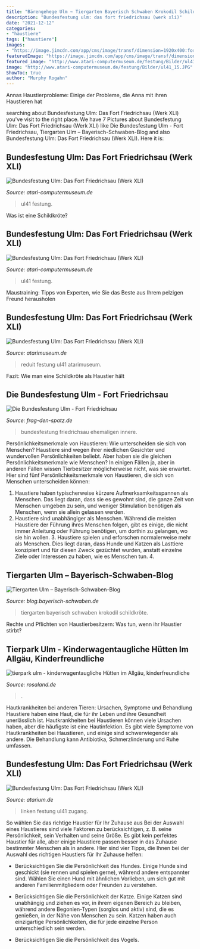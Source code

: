 ```yaml
---
title: "Bärengehege Ulm ~ Tiergarten Bayerisch Schwaben Krokodil Schildkröte"
description: "Bundesfestung ulm: das fort friedrichsau (werk xli)"
date: "2021-12-12"
categories:
- "haustiere"
tags: ["haustiere"]
images:
- "https://image.jimcdn.com/app/cms/image/transf/dimension=1920x400:format=jpg/path/s01eccef2f7d886b6/image/i5dccde601c55043b/version/1543918149/image.jpg"
featuredImage: "https://image.jimcdn.com/app/cms/image/transf/dimension=1920x400:format=jpg/path/s01eccef2f7d886b6/image/i5dccde601c55043b/version/1543918149/image.jpg"
featured_image: "http://www.atari-computermuseum.de/festung/Bilder/ul41_15.JPG"
image: "http://www.atari-computermuseum.de/festung/Bilder/ul41_15.JPG"
ShowToc: true
author: "Murphy Rogahn"
---
```



Annas Haustierprobleme: Einige der Probleme, die Anna mit ihren Haustieren hat

	

		
searching about Bundesfestung Ulm: Das Fort Friedrichsau (Werk XLI) you've visit to the right place. We have 7 Pictures about Bundesfestung Ulm: Das Fort Friedrichsau (Werk XLI) like Die Bundesfestung Ulm - Fort Friedrichsau, Tiergarten Ulm – Bayerisch-Schwaben-Blog and also Bundesfestung Ulm: Das Fort Friedrichsau (Werk XLI). Here it is:
		
    
## Bundesfestung Ulm: Das Fort Friedrichsau (Werk XLI)

<img loading=lazy src="http://www.atari-computermuseum.de/festung/Bilder/ul41_19.jpg" onerror="this.onerror=null;this.src='https://tse2.mm.bing.net/th?id=OIP.xIF68GG6cNQ_ec0d_p8jmQHaE5&amp;pid=15.1';" alt="Bundesfestung Ulm: Das Fort Friedrichsau (Werk XLI)">

_Source: atari-computermuseum.de_

>ul41 festung. 

	

Was ist eine Schildkröte?

    
## Bundesfestung Ulm: Das Fort Friedrichsau (Werk XLI)

<img loading=lazy src="http://www.atari-computermuseum.de/festung/Bilder/ul41_15.JPG" onerror="this.onerror=null;this.src='https://tse3.mm.bing.net/th?id=OIP.6e02-Y3ej6QEswWeuPKXfAHaE7&amp;pid=15.1';" alt="Bundesfestung Ulm: Das Fort Friedrichsau (Werk XLI)">

_Source: atari-computermuseum.de_

>ul41 festung. 

	

Maustraining: Tipps von Experten, wie Sie das Beste aus Ihrem pelzigen Freund herausholen

    
## Bundesfestung Ulm: Das Fort Friedrichsau (Werk XLI)

<img loading=lazy src="http://www.atarimuseum.de/festung/Bilder/ul41_7.JPG" onerror="this.onerror=null;this.src='https://tse2.mm.bing.net/th?id=OIP.eSZp2tW4M2TZUU7TdPNe9AHaLK&amp;pid=15.1';" alt="Bundesfestung Ulm: Das Fort Friedrichsau (Werk XLI)">

_Source: atarimuseum.de_

>reduit festung ul41 atarimuseum. 

	

Fazit: Wie man eine Schildkröte als Haustier hält

    
## Die Bundesfestung Ulm - Fort Friedrichsau

<img loading=lazy src="http://www.frag-den-spatz.de/fotos/bundesfestung-ulm/werk-XLI-FortFriedrichsau/pic/dsc_4892.jpg" onerror="this.onerror=null;this.src='https://tse1.mm.bing.net/th?id=OIP.f-a3_nOVdGSRep8p6elcjwHaE7&amp;pid=15.1';" alt="Die Bundesfestung Ulm - Fort Friedrichsau">

_Source: frag-den-spatz.de_

>bundesfestung friedrichsau ehemaligen innere. 

	

Persönlichkeitsmerkmale von Haustieren: Wie unterscheiden sie sich von Menschen?
Haustiere sind wegen ihrer niedlichen Gesichter und wundervollen Persönlichkeiten beliebt. Aber haben sie die gleichen Persönlichkeitsmerkmale wie Menschen? In einigen Fällen ja, aber in anderen Fällen wissen Tierbesitzer möglicherweise nicht, was sie erwartet. Hier sind fünf Persönlichkeitsmerkmale von Haustieren, die sich von Menschen unterscheiden können:
1. Haustiere haben typischerweise kürzere Aufmerksamkeitsspannen als Menschen. Das liegt daran, dass sie es gewohnt sind, die ganze Zeit von Menschen umgeben zu sein, und weniger Stimulation benötigen als Menschen, wenn sie allein gelassen werden.
2. Haustiere sind unabhängiger als Menschen. Während die meisten Haustiere der Führung ihres Menschen folgen, gibt es einige, die nicht immer Anleitung oder Führung benötigen, um dorthin zu gelangen, wo sie hin wollen. 3. Haustiere spielen und erforschen normalerweise mehr als Menschen. Dies liegt daran, dass Hunde und Katzen als Lasttiere konzipiert und für diesen Zweck gezüchtet wurden, anstatt einzelne Ziele oder Interessen zu haben, wie es Menschen tun. 4.

    
## Tiergarten Ulm – Bayerisch-Schwaben-Blog

<img loading=lazy src="https://blog.bayerisch-schwaben.de/wp-content/uploads/2019/10/15d923dbd2a394-Krokodil-und-Schildkröte-leben-zusammen.jpg" onerror="this.onerror=null;this.src='https://tse2.mm.bing.net/th?id=OIP.Wdnvhuhuepp6eJn40tbACgHaEK&amp;pid=15.1';" alt="Tiergarten Ulm – Bayerisch-Schwaben-Blog">

_Source: blog.bayerisch-schwaben.de_

>tiergarten bayerisch schwaben krokodil schildkröte. 

	

Rechte und Pflichten von Haustierbesitzern: Was tun, wenn ihr Haustier stirbt?

    
## Tierpark Ulm - Kinderwagentaugliche Hütten Im Allgäu, Kinderfreundliche

<img loading=lazy src="https://image.jimcdn.com/app/cms/image/transf/dimension=1920x400:format=jpg/path/s01eccef2f7d886b6/image/i5dccde601c55043b/version/1543918149/image.jpg" onerror="this.onerror=null;this.src='https://tse3.mm.bing.net/th?id=OIP.GqxZMAizg1oaEOIY6htBmgHaEK&amp;pid=15.1';" alt="tierpark ulm - kinderwagentaugliche Hütten im Allgäu, kinderfreundliche">

_Source: rosaland.de_

>. 

	

Hautkrankheiten bei anderen Tieren: Ursachen, Symptome und Behandlung
Haustiere haben eine Haut, die für ihr Leben und ihre Gesundheit unerlässlich ist. Hautkrankheiten bei Haustieren können viele Ursachen haben, aber die häufigste ist eine Hautinfektion. Es gibt viele Symptome von Hautkrankheiten bei Haustieren, und einige sind schwerwiegender als andere. Die Behandlung kann Antibiotika, Schmerzlinderung und Ruhe umfassen.

    
## Bundesfestung Ulm: Das Fort Friedrichsau (Werk XLI)

<img loading=lazy src="http://atarium.de/festung/Bilder/ul41_14.jpg" onerror="this.onerror=null;this.src='https://tse3.mm.bing.net/th?id=OIP.zxruFZu6-_HrFrAx6t-RawHaLK&amp;pid=15.1';" alt="Bundesfestung Ulm: Das Fort Friedrichsau (Werk XLI)">

_Source: atarium.de_

>linken festung ul41 zugang. 

	

So wählen Sie das richtige Haustier für Ihr Zuhause aus
Bei der Auswahl eines Haustieres sind viele Faktoren zu berücksichtigen, z. B. seine Persönlichkeit, sein Verhalten und seine Größe. Es gibt kein perfektes Haustier für alle, aber einige Haustiere passen besser in das Zuhause bestimmter Menschen als in andere. Hier sind vier Tipps, die Ihnen bei der Auswahl des richtigen Haustiers für Ihr Zuhause helfen:
- Berücksichtigen Sie die Persönlichkeit des Hundes. Einige Hunde sind geschickt (sie rennen und spielen gerne), während andere entspannter sind. Wählen Sie einen Hund mit ähnlichen Vorlieben, um sich gut mit anderen Familienmitgliedern oder Freunden zu verstehen.

- Berücksichtigen Sie die Persönlichkeit der Katze. Einige Katzen sind unabhängig und ziehen es vor, in ihrem eigenen Bereich zu bleiben, während andere Begonien-Typen (sorglos und aktiv) sind, die es genießen, in der Nähe von Menschen zu sein. Katzen haben auch einzigartige Persönlichkeiten, die für jede einzelne Person unterschiedlich sein werden.

- Berücksichtigen Sie die Persönlichkeit des Vogels.

